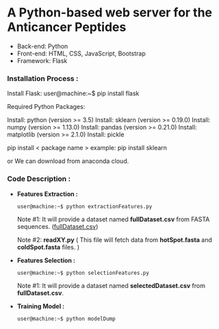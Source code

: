 # A Python-based web server for the Anticancer Peptides
- Back-end: Python
- Front-end: HTML, CSS, JavaScript, Bootstrap
- Framework: Flask

### Installation Process :
Install Flask: 
user@machine:~$ pip install flask

Required Python Packages:

Install: python (version >= 3.5)
Install: sklearn (version >= 0.19.0)
Install: numpy (version >= 1.13.0)
Install: pandas (version >= 0.21.0)
Install: matplotlib (version >= 2.1.0)
Install: pickle

pip install < package name >
example: pip install sklearn

or
We can download from anaconda cloud.


### Code Description :
- **Features Extraction :**
  ```console
  user@machine:~$ python extractionFeatures.py
  ```
  Note #1: It will provide a dataset named **fullDataset.csv** from FASTA sequences.
  ([fullDataset.csv](https://drive.google.com/file/d/1-DHKnHMcVDZATUYZ8BwQzdLUAWQJRxyg/))

  Note #2: **readXY.py** ( This file will fetch data from **hotSpot.fasta** and **coldSpot.fasta** files. )


- **Features Selection :**
  ```console
  user@machine:~$ python selectionFeatures.py
  ```
  Note #1: It will provide a dataset named **selectedDataset.csv** from **fullDataset.csv**.


- **Training Model :**
  ``` console
  user@machine:~$ python modelDump
